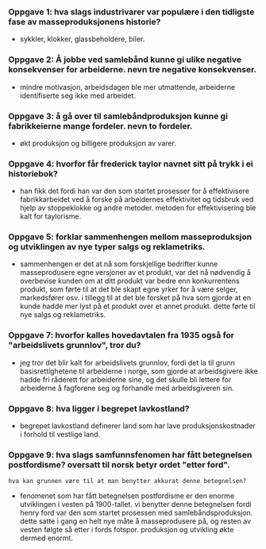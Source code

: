 ### Oppgave 1: hva slags industrivarer var populære i den tidligste fase av masseproduksjonens historie?
- sykkler, klokker, glassbeholdere, biler.

### Oppgave 2: Å jobbe ved samlebånd kunne gi ulike negative konsekvenser for arbeiderne. nevn tre negative konsekvenser.
- mindre motivasjon, arbeidsdagen ble mer utmattende, arbeiderne identifiserte seg ikke med arbeidet.

### Oppgave 3: å gå over til samlebåndproduksjon kunne gi fabrikkeierne mange fordeler. nevn to fordeler.
- økt produksjon og billigere produksjon av varer.

### Oppgave 4: hvorfor får frederick taylor navnet sitt på trykk i ei historiebok?
- han fikk det fordi han var den som startet prosesser for å effektivisere fabrikkarbeidet ved å forske på arbeidernes
    effektivitet og tidsbruk ved hjelp av stoppeklokke og andre metoder. metoden for effektivisering ble kalt for
    taylorisme.

### Oppgave 5: forklar sammenhengen mellom masseproduksjon og utviklingen av nye typer salgs og reklametriks.
- sammenhengen er det at nå som forskjellige bedrifter kunne masseprodusere egne versjoner av et produkt, var det nå nødvendig
    å overbevise kunden om at ditt produkt var bedre enn konkurrentens produkt, som førte til at det ble skapt egne yrker
    for å være selger, markedsfører osv. i tillegg til at det ble forsket på hva som gjorde at en kunde hadde mer lyst på et produkt
    over et annet produkt. dette førte til nye salgs og reklametriks.

### Oppgave 7: hvorfor kalles hovedavtalen fra 1935 også for "arbeidslivets grunnlov", tror du?
- jeg tror det blir kalt for arbeidslivets grunnlov, fordi det la til grunn basisrettighetene til arbeiderne i norge, som gjorde
    at arbeidsgivere ikke hadde fri råderett for arbeiderne sine, og det skulle bli lettere for arbeiderne å fagforene seg og 
    forhandle med arbeidsgiveren sin.

### Oppgave 8: hva ligger i begrepet lavkostland?
- begrepet lavkostland definerer land som har lave produksjonskostnader i forhold til vestlige land.

### Oppgave 9: hva slags samfunnsfenomen har fått betegnelsen postfordisme? oversatt til norsk betyr ordet "etter ford".
    hva kan grunnen være til at man benytter akkurat denne betegnelsen?
- fenomenet som har fått betegnelsen postfordisme er den enorme utviklingen i vesten på 1900-tallet. vi benytter denne betegnelsen
    fordi henry ford var den som startet prosessen med samlebåndsproduksjon. dette satte i gang en helt nye måte å masseprodusere
    på, og resten av vesten følgte så etter i fords fotspor. produksjon og utvikling økte dermed enormt.
